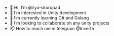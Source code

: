 - 👋 Hi, I’m @ilya-skoropad
- 👀 I’m interested in Unity development
- 🌱 I’m currently learning C# and Golang
- 💞️ I’m looking to collaborate on any unity projects
- 📫 How to reach me in telegram @Inverth
